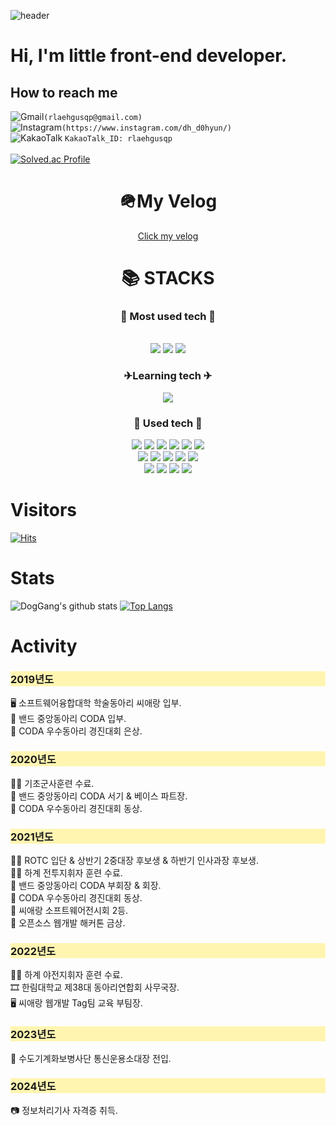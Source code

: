 ![header](https://capsule-render.vercel.app/api?type=waving&color=auto&height=300&section=header&text=DogGang&fontSize=90&animation=fadeIn&fontAlignY=38&desc=Welcome%20my%20github%20:%29&descAlignY=57&descAlign=62)
<br>

<h1>Hi, I'm little front-end developer.</h1>
<h2>How to reach me</h2>

![Gmail](https://img.shields.io/badge/Gmail-D14836?style=for-the-badge&logo=gmail&logoColor=white)`(rlaehgusqp@gmail.com)`</br>
![Instagram](https://img.shields.io/badge/dh_d0hyun-%23E4405F.svg?style=for-the-badge&logo=Instagram&logoColor=white)`(https://www.instagram.com/dh_d0hyun/)`</br>
![KakaoTalk](https://img.shields.io/badge/kakaotalk-ffcd00.svg?style=for-the-badge&logo=kakaotalk&logoColor=000000) `KakaoTalk_ID: rlaehgusqp`</br><br>
[![Solved.ac Profile](http://mazassumnida.wtf/api/v2/generate_badge?boj=rlaehgusqp)](https://solved.ac/rlaehgusqp/)

<div align=center><h1>🪖My Velog</h1></div>
<div align=center><a href="https://velog.io/@doggang/posts">Click my velog</a></div>
<div align=center><h1>📚 STACKS</h1></div>
<div align=center> 
  <h3>🚀 Most used tech 🚀</h3>
  <br>
  <img src="https://img.shields.io/badge/html5-E34F26?style=for-the-badge&logo=html5&logoColor=white"> 
  <img src="https://img.shields.io/badge/css-1572B6?style=for-the-badge&logo=css3&logoColor=white"> 
  <img src="https://img.shields.io/badge/javascript-F7DF1E?style=for-the-badge&logo=javascript&logoColor=black"> 
  
  <h3>✈Learning tech ✈</h3>
  <img src="https://img.shields.io/badge/react-61DAFB?style=for-the-badge&logo=react&logoColor=black"> 
  
  <h3>🚗 Used tech 🚗</h3>
  <img src="https://img.shields.io/badge/bootstrap-7952B3?style=for-the-badge&logo=bootstrap&logoColor=white">
  <img src="https://img.shields.io/badge/jquery-0769AD?style=for-the-badge&logo=jquery&logoColor=white">
  <img src="https://img.shields.io/badge/C-A8B9CC?style=for-the-badge&logo=C&logoColor=white">
  <img src="https://img.shields.io/badge/Unity-FFFFFF?style=for-the-badge&logo=Unity&logoColor=black">
  <img src="https://img.shields.io/badge/RStudio-75AADB?style=for-the-badge&logo=RStudio&logoColor=white">
  <img src="https://img.shields.io/badge/Dart-0175C2?style=for-the-badge&logo=Dart&logoColor=white">

  <br>
  <img src="https://img.shields.io/badge/oracle-F80000?style=for-the-badge&logo=oracle&logoColor=white"> 
  <img src="https://img.shields.io/badge/mysql-4479A1?style=for-the-badge&logo=mysql&logoColor=white"> 
  <img src="https://img.shields.io/badge/node.js-339933?style=for-the-badge&logo=Node.js&logoColor=white">
  <img src="https://img.shields.io/badge/apache tomcat-F8DC75?style=for-the-badge&logo=apachetomcat&logoColor=white">
  <img src="https://img.shields.io/badge/java-007396?style=for-the-badge&logo=java&logoColor=white"> 
  <br>
  <img src="https://img.shields.io/badge/python-3776AB?style=for-the-badge&logo=python&logoColor=white"> 
  <img src="https://img.shields.io/badge/flutter-02569B?style=for-the-badge&logo=flutter&logoColor=white">
  <img src="https://img.shields.io/badge/github-181717?style=for-the-badge&logo=github&logoColor=white">
  <img src="https://img.shields.io/badge/git-F05032?style=for-the-badge&logo=git&logoColor=white">
</div>

<h1>Visitors</h1>

  [![Hits](https://hits.seeyoufarm.com/api/count/incr/badge.svg?url=https%3A%2F%2Fgithub.com%2Fdoggang&count_bg=%2379C83D&title_bg=%233F3939&icon=&icon_color=%23E7E7E7&title=hits&edge_flat=false)](https://hits.seeyoufarm.com)
<h1>Stats</h1>

![DogGang's github stats](https://github-readme-stats.vercel.app/api?username=DogGang&show_icons=true&include_all_commits)
[![Top Langs](https://github-readme-stats.vercel.app/api/top-langs/?username=DogGang&layout=compact)](https://github.com/DogGang/github-readme-stats)

<h1>Activity</h1>
<h3 style='background-color: #fff5b1'>2019년도</h3>
🖥️ 소프트웨어융합대학 학술동아리 씨애랑 입부.<br>
🎸 밴드 중앙동아리 CODA 입부.<br>
🎸 CODA 우수동아리 경진대회 은상.<br>

<h3 style='background-color: #fff5b1'>2020년도</h3>
💂‍♂️ 기초군사훈련 수료.<br>
🎸 밴드 중앙동아리 CODA 서기 & 베이스 파트장.<br>
🎸 CODA 우수동아리 경진대회 동상.<br>

<h3 style='background-color: #fff5b1'>2021년도</h3>
💂‍♂️ ROTC 입단 & 상반기 2중대장 후보생 & 하반기 인사과장 후보생. <br>
💂‍♂️ 하계 전투지휘자 훈련 수료.<br>
🎸 밴드 중앙동아리 CODA 부회장 & 회장.<br>
🎸 CODA 우수동아리 경진대회 동상.<br>
🥈 씨애랑 소프트웨어전시회 2등.<br>
🥇 오픈소스 웹개발 해커톤 금상.<br>

<h3 style='background-color: #fff5b1'>2022년도</h3>
💂‍♂️ 하계 야전지휘자 훈련 수료.<br>
🎞️ 한림대학교 제38대 동아리연합회 사무국장.<br>
🖥️ 씨애랑 웹개발 Tag팀 교육 부팀장.<br>

<h3 style='background-color: #fff5b1'>2023년도</h3>
🐯 수도기계화보병사단 통신운용소대장 전입.<br>

<h3 style='background-color: #fff5b1'>2024년도</h3>
📷 정보처리기사 자격증 취득.<br>

